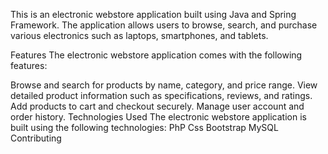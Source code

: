 This is an electronic webstore application built using Java and Spring Framework. The application allows users to browse, search, and purchase various electronics such as laptops, smartphones, and tablets.

Features The electronic webstore application comes with the following features:

Browse and search for products by name, category, and price range. View detailed product information such as specifications, reviews, and ratings. Add products to cart and checkout securely. Manage user account and order history. Technologies Used The electronic webstore application is built using the following technologies: PhP Css Bootstrap MySQL Contributing
